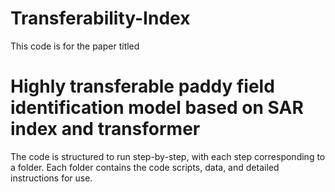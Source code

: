 # Transferability-Index
This code is for the paper titled
  <h1>Highly transferable paddy field identification model based on SAR index and transformer</h1>
  The code is structured to run step-by-step, with each step corresponding to a folder. Each folder contains the code scripts, data, and detailed instructions for use.
